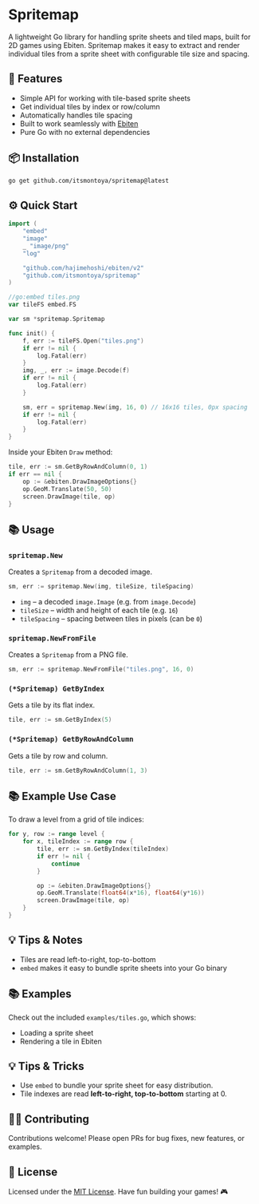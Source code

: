 # Spritemap

A lightweight Go library for handling sprite sheets and tiled maps, built for 2D games using Ebiten. Spritemap makes it easy to extract and render individual tiles from a sprite sheet with configurable tile size and spacing.

## 🚀 Features

- Simple API for working with tile-based sprite sheets
- Get individual tiles by index or row/column
- Automatically handles tile spacing
- Built to work seamlessly with [Ebiten](https://ebiten.org/)
- Pure Go with no external dependencies

## 📦 Installation

```bash
go get github.com/itsmontoya/spritemap@latest
```

## ⚙️ Quick Start

```go
import (
    "embed"
    "image"
    _ "image/png"
    "log"

    "github.com/hajimehoshi/ebiten/v2"
    "github.com/itsmontoya/spritemap"
)

//go:embed tiles.png
var tileFS embed.FS

var sm *spritemap.Spritemap

func init() {
    f, err := tileFS.Open("tiles.png")
    if err != nil {
        log.Fatal(err)
    }
    img, _, err := image.Decode(f)
    if err != nil {
        log.Fatal(err)
    }

    sm, err = spritemap.New(img, 16, 0) // 16x16 tiles, 0px spacing
    if err != nil {
        log.Fatal(err)
    }
}
```

Inside your Ebiten `Draw` method:

```go
tile, err := sm.GetByRowAndColumn(0, 1)
if err == nil {
    op := &ebiten.DrawImageOptions{}
    op.GeoM.Translate(50, 50)
    screen.DrawImage(tile, op)
}
```

## 📚 Usage

### `spritemap.New`

Creates a `Spritemap` from a decoded image.

```go
sm, err := spritemap.New(img, tileSize, tileSpacing)
```

- `img` – a decoded `image.Image` (e.g. from `image.Decode`)
- `tileSize` – width and height of each tile (e.g. `16`)
- `tileSpacing` – spacing between tiles in pixels (can be `0`)

### `spritemap.NewFromFile`

Creates a `Spritemap` from a PNG file.

```go
sm, err := spritemap.NewFromFile("tiles.png", 16, 0)
```

### `(*Spritemap) GetByIndex`

Gets a tile by its flat index.

```go
tile, err := sm.GetByIndex(5)
```

### `(*Spritemap) GetByRowAndColumn`

Gets a tile by row and column.

```go
tile, err := sm.GetByRowAndColumn(1, 3)
```

## 📚 Example Use Case

To draw a level from a grid of tile indices:

```go
for y, row := range level {
    for x, tileIndex := range row {
        tile, err := sm.GetByIndex(tileIndex)
        if err != nil {
            continue
        }

        op := &ebiten.DrawImageOptions{}
        op.GeoM.Translate(float64(x*16), float64(y*16))
        screen.DrawImage(tile, op)
    }
}
```

## 💡 Tips & Notes

- Tiles are read left-to-right, top-to-bottom
- `embed` makes it easy to bundle sprite sheets into your Go binary

## 📚 Examples

Check out the included `examples/tiles.go`, which shows:
- Loading a sprite sheet
- Rendering a tile in Ebiten

## 💡 Tips & Tricks

- Use `embed` to bundle your sprite sheet for easy distribution.
- Tile indexes are read **left-to-right, top-to-bottom** starting at 0.

## 🧑‍💻 Contributing

Contributions welcome! Please open PRs for bug fixes, new features, or examples.

## 📄 License

Licensed under the [MIT License](https://github.com/itsmontoya/spritemap/blob/main/LICENSE). Have fun building your games! 🎮
